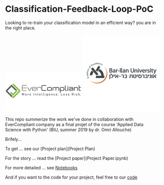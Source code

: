 # Classification-Feedback-Loop-PoC
Looking to re-train your classification model in an efficient way? you are in the right place.

<p float="left">
    <img src="Resources/EverCompliantLOGO.png" width="250" /> 
    <img src="Resources/BarIlanLOGO.jpg" width="250" /> 
</p>
   
This repo summerize the work we've done in collaboration with EverCompliant company as a final projet of the course 'Applied Data Science with Python' (BIU, summer 2019 by dr. Omri Allouche)

Brifely...

To get ... see our [Project plan](Project Plan)

For the story ... read the [Project paper](Project Paper.ipynb)

For more detailed ... see [Notebooks](Notebooks/README.rm)

And if you want to the code for your project, feel free to our [code](code/README.rm)

